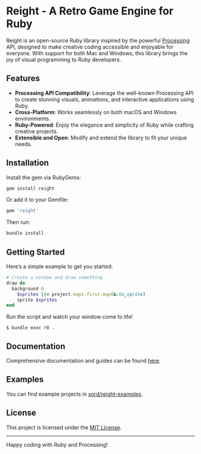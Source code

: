 # Reight - A Retro Game Engine for Ruby

Reight is an open-source Ruby library inspired by the powerful [Processing](https://processing.org/) API, designed to make creative coding accessible and enjoyable for everyone. With support for both Mac and Windows, this library brings the joy of visual programming to Ruby developers.

## Features

- **Processing API Compatibility**: Leverage the well-known Processing API to create stunning visuals, animations, and interactive applications using Ruby.
- **Cross-Platform**: Works seamlessly on both macOS and Windows environments.
- **Ruby-Powered**: Enjoy the elegance and simplicity of Ruby while crafting creative projects.
- **Extensible and Open**: Modify and extend the library to fit your unique needs.

## Installation

Install the gem via RubyGems:

```bash
gem install reight
```

Or add it to your Gemfile:

```ruby
gem 'reight'
```

Then run:

```bash
bundle install
```

## Getting Started

Here’s a simple example to get you started:

```ruby
# Create a window and draw something
draw do
  background 0
	$sprites ||= project.maps.first.map(&:to_sprite)
	sprite $sprites
end
```

Run the script and watch your window come to life!

```
$ bundle exec r8 .
```

## Documentation

Comprehensive documentation and guides can be found [here](https://www.rubydoc.info/gems/reight/).

## Examples

You can find example projects in [xord/reight-examples](https://github.com/xord/reight-examples).

## License

This project is licensed under the [MIT License](LICENSE).

---

Happy coding with Ruby and Processing!
